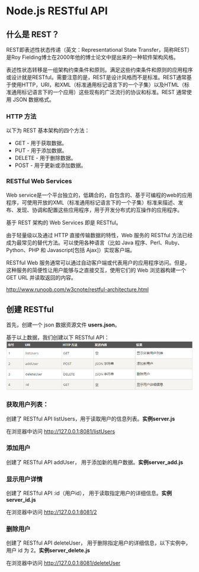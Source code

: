 # Node.js RESTful API
## 什么是 REST？
REST即表述性状态传递（英文：Representational State Transfer，简称REST）是Roy Fielding博士在2000年他的博士论文中提出来的一种软件架构风格。<br/>

表述性状态转移是一组架构约束条件和原则。满足这些约束条件和原则的应用程序或设计就是RESTful。需要注意的是，REST是设计风格而不是标准。REST通常基于使用HTTP，URI，和XML（标准通用标记语言下的一个子集）以及HTML（标准通用标记语言下的一个应用）这些现有的广泛流行的协议和标准。REST 通常使用 JSON 数据格式。<br/>

### HTTP 方法
以下为 REST 基本架构的四个方法：
* GET - 用于获取数据。
* PUT - 用于添加数据。
* DELETE - 用于删除数据。
* POST - 用于更新或添加数据。

### RESTful Web Services
Web service是一个平台独立的，低耦合的，自包含的、基于可编程的web的应用程序，可使用开放的XML（标准通用标记语言下的一个子集）标准来描述、发布、发现、协调和配置这些应用程序，用于开发分布式的互操作的应用程序。<br/>

基于 REST 架构的 Web Services 即是 RESTful。<br/>

由于轻量级以及通过 HTTP 直接传输数据的特性，Web 服务的 RESTful 方法已经成为最常见的替代方法。可以使用各种语言（比如 Java 程序、Perl、Ruby、Python、PHP 和 Javascript[包括 Ajax]）实现客户端。<br/>

RESTful Web 服务通常可以通过自动客户端或代表用户的应用程序访问。但是，这种服务的简便性让用户能够与之直接交互，使用它们的 Web 浏览器构建一个 GET URL 并读取返回的内容。<br/>

http://www.runoob.com/w3cnote/restful-architecture.html

## 创建 RESTful
首先，创建一个 json 数据资源文件 **users.json**。<br/>

基于以上数据，我们创建以下 RESTful API：
![enter image description here](https://github.com/25paul/Learn-Node-/blob/master/img/restfull.png)

### 获取用户列表：
创建了 RESTful API listUsers，用于读取用户的信息列表。**实例server.js**<br/>

在浏览器中访问 http://127.0.0.1:8081/listUsers

### 添加用户
创建了 RESTful API addUser， 用于添加新的用户数据。**实例server_add.js**

### 显示用户详情
创建了 RESTful API :id（用户id）， 用于读取指定用户的详细信息。**实例server_id.js**<br/>

在浏览器中访问 http://127.0.0.1:8081/2

### 删除用户
创建了 RESTful API deleteUser， 用于删除指定用户的详细信息，以下实例中，用户 id 为 2。**实例server_delete.js**<br/>

在浏览器中访问 http://127.0.0.1:8081/deleteUser
